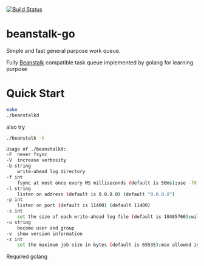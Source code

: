 [![Build Status](https://travis-ci.org/sjatsh/beanstalk-go.svg?branch=main)](https://travis-ci.org/sjatsh/beanstalk-go.svg?branch=main)

# beanstalk-go

Simple and fast general purpose work queue.  

Fully [Beanstalk](https://github.com/beanstalkd/beanstalkd) compatible task queue implemented by golang for learning
purpose

# Quick Start

```bash
make
./beanstalkd
```

also try

```bash
./beanstalk -h
```

```bash
Usage of ./beanstalkd:
-F	never fsync
-V	increase verbosity
-b string
  	write-ahead log directory
-f int
  	fsync at most once every MS milliseconds (default is 50ms);use -f0 for "always fsync" (default 50)
-l string
  	listen on address (default is 0.0.0.0) (default "0.0.0.0")
-p int
  	listen on port (default is 11400) (default 11400)
-s int
  	set the size of each write-ahead log file (default is 10485760);will be rounded up to a multiple of 4096 bytes (default 10485760)
-u string
  	become user and group
-v	show version information
-z int
  	set the maximum job size in bytes (default is 65535);max allowed is 1073741824 bytes (default 65535)
```

Required golang